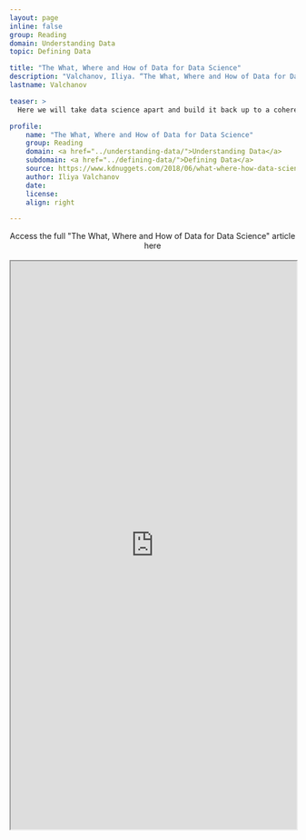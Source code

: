 ```yaml
---
layout: page
inline: false
group: Reading
domain: Understanding Data
topic: Defining Data

title: "The What, Where and How of Data for Data Science"
description: "Valchanov, Iliya. “The What, Where and How of Data for Data Science.” KDnuggets.com. 12 June 2018. https://www.kdnuggets.com/2018/06/what-where-how-data-science.html. Accessed 6 June 2023. "
lastname: Valchanov

teaser: >
  Here we will take data science apart and build it back up to a coherent and manageable concept. Bear with us!

profile:
    name: "The What, Where and How of Data for Data Science"
    group: Reading
    domain: <a href="../understanding-data/">Understanding Data</a>
    subdomain: <a href="../defining-data/">Defining Data</a>
    source: https://www.kdnuggets.com/2018/06/what-where-how-data-science.html
    author: Iliya Valchanov
    date: 
    license: 
    align: right

---
```


<link rel="stylesheet" href="https://cdn.jsdelivr.net/npm/@shoelace-style/shoelace@2.5.2/cdn/themes/light.css" />
<script type="module" src="https://cdn.jsdelivr.net/npm/@shoelace-style/shoelace@2.5.2/cdn/shoelace.js" ></script>

<div>
  <center>
  <sl-button-group label="Alignment">
  <sl-button href="https://www.kdnuggets.com/2018/06/what-where-how-data-science.html">Access the full "The What, Where and How of Data for Data Science" article here</sl-button>
  </sl-button-group>
</center>
</div>

<br>

<iframe width="100%" height="1000" src="https://www.kdnuggets.com/2018/06/what-where-how-data-science.html">iFrame HERE</iframe>
